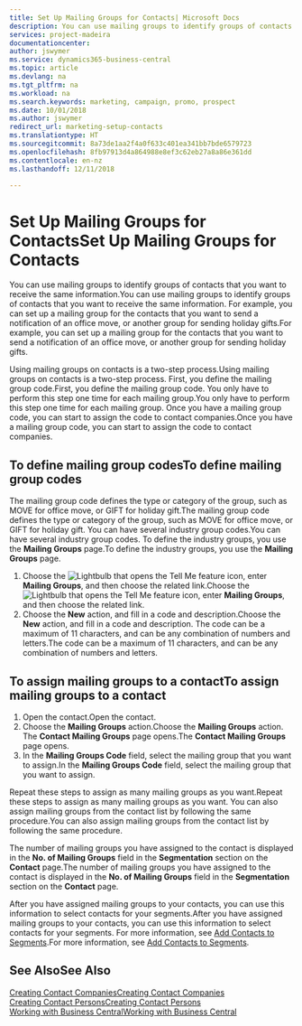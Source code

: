 ```yaml
---
title: Set Up Mailing Groups for Contacts| Microsoft Docs
description: You can use mailing groups to identify groups of contacts that you want to receive the same information, for example, for a marketing campaign or promo.
services: project-madeira
documentationcenter: 
author: jswymer
ms.service: dynamics365-business-central
ms.topic: article
ms.devlang: na
ms.tgt_pltfrm: na
ms.workload: na
ms.search.keywords: marketing, campaign, promo, prospect
ms.date: 10/01/2018
ms.author: jswymer
redirect_url: marketing-setup-contacts
ms.translationtype: HT
ms.sourcegitcommit: 8a73de1aa2f4a0f633c401ea341bb7bde6579723
ms.openlocfilehash: 8fb97913d4a864988e8ef3c62eb27a8a86e361dd
ms.contentlocale: en-nz
ms.lasthandoff: 12/11/2018

---
```

# <a name="set-up-mailing-groups-for-contacts"></a><span data-ttu-id="c927f-103">Set Up Mailing Groups for Contacts</span><span class="sxs-lookup"><span data-stu-id="c927f-103">Set Up Mailing Groups for Contacts</span></span>
<span data-ttu-id="c927f-104">You can use mailing groups to identify groups of contacts that you want to receive the same information.</span><span class="sxs-lookup"><span data-stu-id="c927f-104">You can use mailing groups to identify groups of contacts that you want to receive the same information.</span></span> <span data-ttu-id="c927f-105">For example, you can set up a mailing group for the contacts that you want to send a notification of an office move, or another group for sending holiday gifts.</span><span class="sxs-lookup"><span data-stu-id="c927f-105">For example, you can set up a mailing group for the contacts that you want to send a notification of an office move, or another group for sending holiday gifts.</span></span>

<span data-ttu-id="c927f-106">Using mailing groups on contacts is a two-step process.</span><span class="sxs-lookup"><span data-stu-id="c927f-106">Using mailing groups on contacts is a two-step process.</span></span> <span data-ttu-id="c927f-107">First, you define the mailing group code.</span><span class="sxs-lookup"><span data-stu-id="c927f-107">First, you define the mailing group code.</span></span> <span data-ttu-id="c927f-108">You only have to perform this step one time for each mailing group.</span><span class="sxs-lookup"><span data-stu-id="c927f-108">You only have to perform this step one time for each mailing group.</span></span> <span data-ttu-id="c927f-109">Once you have a mailing group code, you can start to assign the code to contact companies.</span><span class="sxs-lookup"><span data-stu-id="c927f-109">Once you have a mailing group code, you can start to assign the code to contact companies.</span></span>

## <a name="to-define-mailing-group-codes"></a><span data-ttu-id="c927f-110">To define mailing group codes</span><span class="sxs-lookup"><span data-stu-id="c927f-110">To define mailing group codes</span></span>
<span data-ttu-id="c927f-111">The mailing group code defines the type or category of the group, such as MOVE for office move, or GIFT for holiday gift.</span><span class="sxs-lookup"><span data-stu-id="c927f-111">The mailing group code defines the type or category of the group, such as MOVE for office move, or GIFT for holiday gift.</span></span> <span data-ttu-id="c927f-112">You can have several industry group codes.</span><span class="sxs-lookup"><span data-stu-id="c927f-112">You can have several industry group codes.</span></span> <span data-ttu-id="c927f-113">To define the industry groups, you use the **Mailing Groups** page.</span><span class="sxs-lookup"><span data-stu-id="c927f-113">To define the industry groups, you use the **Mailing Groups** page.</span></span>

1. <span data-ttu-id="c927f-114">Choose the ![Lightbulb that opens the Tell Me feature](media/ui-search/search_small.png "Tell me what you want to do") icon, enter **Mailing Groups**, and then choose the related link.</span><span class="sxs-lookup"><span data-stu-id="c927f-114">Choose the ![Lightbulb that opens the Tell Me feature](media/ui-search/search_small.png "Tell me what you want to do") icon, enter **Mailing Groups**, and then choose the related link.</span></span>
2. <span data-ttu-id="c927f-115">Choose the **New** action, and fill in a code and description.</span><span class="sxs-lookup"><span data-stu-id="c927f-115">Choose the **New** action, and fill in a code and description.</span></span> <span data-ttu-id="c927f-116">The code can be a maximum of 11 characters, and can be any combination of numbers and letters.</span><span class="sxs-lookup"><span data-stu-id="c927f-116">The code can be a maximum of 11 characters, and can be any combination of numbers and letters.</span></span>

## <a name="AssignMailGroupContact"></a> <span data-ttu-id="c927f-117">To assign mailing groups to a contact</span><span class="sxs-lookup"><span data-stu-id="c927f-117">To assign mailing groups to a contact</span></span>
1. <span data-ttu-id="c927f-118">Open the contact.</span><span class="sxs-lookup"><span data-stu-id="c927f-118">Open the contact.</span></span>
2. <span data-ttu-id="c927f-119">Choose the **Mailing Groups** action.</span><span class="sxs-lookup"><span data-stu-id="c927f-119">Choose the **Mailing Groups** action.</span></span> <span data-ttu-id="c927f-120">The **Contact Mailing Groups** page opens.</span><span class="sxs-lookup"><span data-stu-id="c927f-120">The **Contact Mailing Groups** page opens.</span></span>
3. <span data-ttu-id="c927f-121">In the **Mailing Groups Code** field, select the mailing group that you want to assign.</span><span class="sxs-lookup"><span data-stu-id="c927f-121">In the **Mailing Groups Code** field, select the mailing group that you want to assign.</span></span>

<span data-ttu-id="c927f-122">Repeat these steps to assign as many mailing groups as you want.</span><span class="sxs-lookup"><span data-stu-id="c927f-122">Repeat these steps to assign as many mailing groups as you want.</span></span> <span data-ttu-id="c927f-123">You can also assign mailing groups from the contact list by following the same procedure.</span><span class="sxs-lookup"><span data-stu-id="c927f-123">You can also assign mailing groups from the contact list by following the same procedure.</span></span>

<span data-ttu-id="c927f-124">The number of mailing groups you have assigned to the contact is displayed in the **No. of Mailing Groups** field in the **Segmentation** section on the **Contact** page.</span><span class="sxs-lookup"><span data-stu-id="c927f-124">The number of mailing groups you have assigned to the contact is displayed in the **No. of Mailing Groups** field in the **Segmentation** section on the **Contact** page.</span></span>

<span data-ttu-id="c927f-125">After you have assigned mailing groups to your contacts, you can use this information to select contacts for your segments.</span><span class="sxs-lookup"><span data-stu-id="c927f-125">After you have assigned mailing groups to your contacts, you can use this information to select contacts for your segments.</span></span> <span data-ttu-id="c927f-126">For more information, see [Add Contacts to Segments](marketing-add-contact-segment.md).</span><span class="sxs-lookup"><span data-stu-id="c927f-126">For more information, see [Add Contacts to Segments](marketing-add-contact-segment.md).</span></span>

## <a name="see-also"></a><span data-ttu-id="c927f-127">See Also</span><span class="sxs-lookup"><span data-stu-id="c927f-127">See Also</span></span>
[<span data-ttu-id="c927f-128">Creating Contact Companies</span><span class="sxs-lookup"><span data-stu-id="c927f-128">Creating Contact Companies</span></span>](marketing-create-contact-companies.md)  
[<span data-ttu-id="c927f-129">Creating Contact Persons</span><span class="sxs-lookup"><span data-stu-id="c927f-129">Creating Contact Persons</span></span>](marketing-create-contact-persons.md)  
[<span data-ttu-id="c927f-130">Working with Business Central</span><span class="sxs-lookup"><span data-stu-id="c927f-130">Working with Business Central</span></span>](ui-work-product.md)

